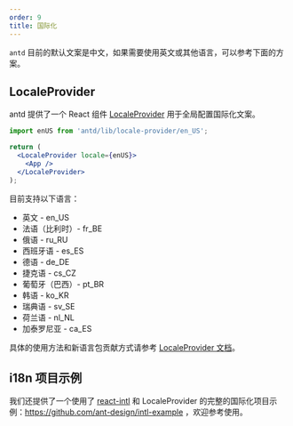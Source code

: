 ```yaml
---
order: 9
title: 国际化
---
```


`antd` 目前的默认文案是中文，如果需要使用英文或其他语言，可以参考下面的方案。

## LocaleProvider

antd 提供了一个 React 组件 [LocaleProvider](/components/locale-provider) 用于全局配置国际化文案。

```jsx
import enUS from 'antd/lib/locale-provider/en_US';

return (
  <LocaleProvider locale={enUS}>
    <App />
  </LocaleProvider>
);
```

目前支持以下语言：

- 英文 - en_US
- 法语（比利时）- fr_BE
- 俄语 - ru_RU
- 西班牙语 - es_ES
- 德语 - de_DE
- 捷克语 - cs_CZ
- 葡萄牙（巴西）- pt_BR
- 韩语 - ko_KR
- 瑞典语 - sv_SE
- 荷兰语 - nl_NL
- 加泰罗尼亚 - ca_ES

具体的使用方法和新语言包贡献方式请参考 [LocaleProvider 文档](/components/locale-provider)。

## i18n 项目示例

我们还提供了一个使用了 [react-intl](https://github.com/yahoo/react-intl) 和 LocaleProvider 的完整的国际化项目示例：https://github.com/ant-design/intl-example ，欢迎参考使用。
